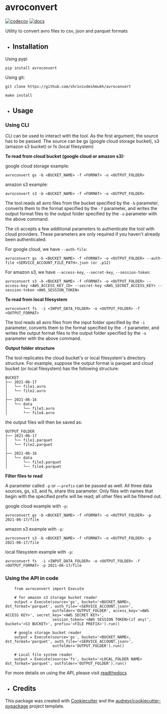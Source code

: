 # avroconvert

[![codecov](https://codecov.io/gh/shrinivdeshmukh/avroconvert/branch/main/graph/badge.svg?token=HKF3Q637NV)](https://codecov.io/gh/shrinivdeshmukh/avroconvert)
[![docs](https://readthedocs.org/projects/pip/badge/?version=latest&style=flat)](https://avroconvert.readthedocs.io/en/latest/)

Utility to convert avro files to csv, json and parquet formats

* ## Installation

Using pypi

```
pip install avroconvert
```

Using git:

```
git clone https://github.com/shrinivdeshmukh/avroconvert
```
```
make install
```

* ## Usage

### Using CLI

CLI can be used to interact with the tool. As the first argument, the source has to be passed. The source can be gs (google cloud storage bucket), s3 (amazon s3 bucket) or fs (local filesystem)

**To read from cloud bucket (google cloud or amazon s3):**

google cloud storage example:

```
avroconvert gs -b <BUCKET_NAME> -f <FORMAT> -o <OUTPUT_FOLDER>
```

amazon s3 example:

```
avroconvert s3 -b <BUCKET_NAME> -f <FORMAT> -o <OUTPUT_FOLDER>
```

The tool reads all avro files from the bucket specified by the `-b` parameter, converts them to the format specified by the `-f` parameter, and writes the output format files to the output folder specified by the `-o` parameter with the above command.

The cli accepts a few additional parameters to authenticate the tool with cloud providers. These parameters are only required if you haven't already been authenticated.

For google cloud, we have `--auth-file`:

```
avroconvert gs -b <BUCKET_NAME> -f <FORMAT> -o <OUTPUT_FOLDER> --auth-file <SERVICE_ACCOUNT_FILE_PATH>.json (or .p12)
```

For amazon s3, we have `--access-key`, `--secret-key`, `--session-token`:

```
avroconvert s3 -b <BUCKET_NAME> -f <FORMAT> -o <OUTPUT_FOLDER> --access-key <AWS_ACCESS_KEY_ID> --secret-key <AWS_SECRET_ACCESS_KEY> --session-token <AWS_SESSION_TOKEN> 
```

**To read from local filesystem**

```
avroconvert fs  -i <INPUT_DATA_FOLDER> -o <OUTPUT_FOLDER> -f <OUTPUT_FORMAT>
```

The tool reads all avro files from the input folder specified by the `-i` parameter, converts them to the format specified by the `-f` parameter, and writes the output format files to the output folder specified by the `-o` parameter with the above command.

**Output folder structure**

The tool replicates the cloud bucket's or local filesystem's directory structure. For example, suppose the output format is parquet and cloud bucket (or local filesystem) has the following structure:

```
BUCKET
├── 2021-06-17
│   └── file1.avro
│   └── file2.avro
│ 
├── 2021-06-16
│   └── data
│       └── file3.avro
│       └── file4.avro

```

the output files will then be saved as:

```
OUTPUT_FOLDER
├── 2021-06-17
│   └── file1.parquet
│   └── file2.parquet
│ 
├── 2021-06-16
│   └── data
│       └── file3.parquet
│       └── file4.parquet

```

**Filter files to read**

A parameter called `-p` or `—-prefix` can be passed as well. All three data sources, gs, s3, and fs, share this parameter. Only files with names that begin with the specified prefix will be read; all other files will be filtered out.

google cloud example with `-p`:

```
avroconvert gs -b <BUCKET_NAME> -f <FORMAT> -o <OUTPUT_FOLDER> -p 2021-06-17/file
```

amazon s3 example with `-p`:

```
avroconvert s3 -b <BUCKET_NAME> -f <FORMAT> -o <OUTPUT_FOLDER> -p 2021-06-17/file
```

local filesystem example with `-p`:

```
avroconvert fs  -i <INPUT_DATA_FOLDER> -o <OUTPUT_FOLDER> -f <OUTPUT_FORMAT> -p 2021-06-17/file
```

### Using the API in code

```
    from avroconvert import Execute

    # for amazon s3 storage bucket reader
    output = Execute(source='gs', bucket='<BUCKET_NAME>, dst_format='parquet', auth_file='<SERVICE_ACCOUNT.json>',
                     outfolder='OUTPUT_FOLDER', access_key='<AWS ACCESS KEY>', secret_key='<AWS SECRET KEY>', 
                     session_token='<AWS SESSION TOKEN>(if any)', bucket='<S3 BUCKET>', prefix='<FILE PREFIX>').run()

    # google storage bucket reader
    output = Execute(source='gs', bucket='<BUCKET_NAME>, dst_format='parquet', auth_file='<SERVICE_ACCOUNT.json>',
                     outfolder='OUTPUT_FOLDER').run()

    # Local file system reader
    output = Execute(source='fs', bucket='<LOCAL_FOLDER NAME> dst_format='parquet', outfolder='OUTPUT_FOLDER').run()

```

For more details on using the API, please visit [readthedocs](https://avroconvert.readthedocs.io/en/latest/)
* ## Credits

This package was created with [Cookiecutter](https://github.com/audreyr/cookiecutter) and the [audreyr/cookiecutter-pypackage](https://github.com/audreyr/cookiecutter-pypackage) project template.
